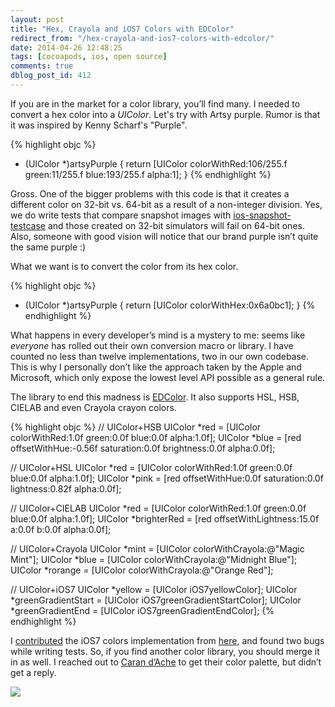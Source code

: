 ```yaml
---
layout: post
title: "Hex, Crayola and iOS7 Colors with EDColor"
redirect_from: "/hex-crayola-and-ios7-colors-with-edcolor/"
date: 2014-04-26 12:48:25
tags: [cocoapods, ios, open source]
comments: true
dblog_post_id: 412
---
```

If you are in the market for a color library, you’ll find many. I needed to convert a hex color into a _UIColor_. Let's try with Artsy purple. Rumor is that it was inspired by Kenny Scharf's "Purple".

{% highlight objc %}
+ (UIColor *)artsyPurple
{
    return [UIColor colorWithRed:106/255.f green:11/255.f blue:193/255.f alpha:1];
}
{% endhighlight %}

Gross. One of the bigger problems with this code is that it creates a different color on 32-bit vs. 64-bit as a result of a non-integer division. Yes, we do write tests that compare snapshot images with [ios-snapshot-testcase](https://github.com/facebook/ios-snapshot-test-case) and those created on 32-bit simulators will fail on 64-bit ones. Also, someone with good vision will notice that our brand purple isn’t quite the same purple :)

What we want is to convert the color from its hex color.

{% highlight objc %}
+ (UIColor *)artsyPurple
{
    return [UIColor colorWithHex:0x6a0bc1];
}
{% endhighlight %}

What happens in every developer’s mind is a mystery to me: seems like _everyone_ has rolled out their own conversion macro or library. I have counted no less than twelve implementations, two in our own codebase. This is why I personally don’t like the approach taken by the Apple and Microsoft, which only expose the lowest level API possible as a general rule.

The library to end this madness is [EDColor](https://github.com/thisandagain/color). It also supports HSL, HSB, CIELAB and even Crayola crayon colors.

{% highlight objc %}
// UIColor+HSB
UIColor *red = [UIColor colorWithRed:1.0f green:0.0f blue:0.0f alpha:1.0f];
UIColor *blue = [red offsetWithHue:-0.56f saturation:0.0f brightness:0.0f alpha:0.0f];

// UIColor+HSL
UIColor *red = [UIColor colorWithRed:1.0f green:0.0f blue:0.0f alpha:1.0f];
UIColor *pink = [red offsetWithHue:0.0f saturation:0.0f lightness:0.82f alpha:0.0f];

// UIColor+CIELAB
UIColor *red = [UIColor colorWithRed:1.0f green:0.0f blue:0.0f alpha:1.0f];
UIColor *brighterRed = [red offsetWithLightness:15.0f a:0.0f b:0.0f alpha:0.0f];

// UIColor+Crayola
UIColor *mint    = [UIColor colorWithCrayola:@"Magic Mint"];
UIColor *blue    = [UIColor colorWithCrayola:@"Midnight Blue"];
UIColor *rorange = [UIColor colorWithCrayola:@"Orange Red"];

// UIColor+iOS7
UIColor *yellow    = [UIColor iOS7yellowColor];
UIColor *greenGradientStart = [UIColor iOS7greenGradientStartColor];
UIColor *greenGradientEnd = [UIColor iOS7greenGradientEndColor];
{% endhighlight %}

I [contributed](https://github.com/thisandagain/color/pull/17) the iOS7 colors implementation from [here](https://github.com/mobilemagicdevelopers/UIColor-iOS7Colors), and found two bugs while writing tests. So, if you find another color library, you should merge it in as well. I reached out to [Caran d’Ache](http://www.carandache.com/) to get their color palette, but didn’t get a reply.

![](https://cloud.githubusercontent.com/assets/542335/2783933/2adda48c-cb34-11e3-831b-f134774f35d3.gif)
